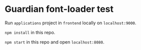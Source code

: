 # Guardian font-loader test

Run `applications` project in `frontend` locally on `localhost:9000`.

`npm install` in this repo.

`npm start` in this repo and open `localhost:8080`.
